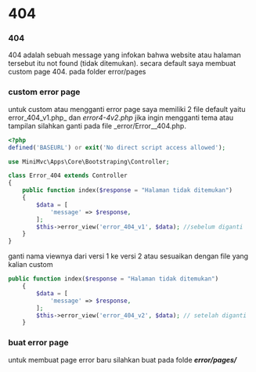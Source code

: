 # 404

### 404

404 adalah sebuah message yang infokan bahwa website atau halaman tersebut itu not found (tidak ditemukan). secara default saya membuat custom page 404. pada folder error/pages

### custom error page

untuk custom atau mengganti error page saya memiliki 2 file default yaitu error_404\_v1.php_ dan _error4-4v2.php_ jika ingin mengganti tema atau tampilan silahkan ganti pada file _error/Error\__404.php.&#x20;

```php
<?php
defined('BASEURL') or exit('No direct script access allowed');

use MiniMvc\Apps\Core\Bootstraping\Controller;

class Error_404 extends Controller
{
	public function index($response = "Halaman tidak ditemukan")
	{
		$data = [
			'message' => $response,
		];
		$this->error_view('error_404_v1', $data); //sebelum diganti
	}
}
```

ganti nama viewnya dari versi 1 ke versi 2 atau sesuaikan dengan file yang kalian custom

```php
public function index($response = "Halaman tidak ditemukan")
	{
		$data = [
			'message' => $response,
		];
		$this->error_view('error_404_v2', $data); // setelah diganti
	}
```

### buat error page

untuk membuat page error baru silahkan buat pada folde _**error/pages/**_
